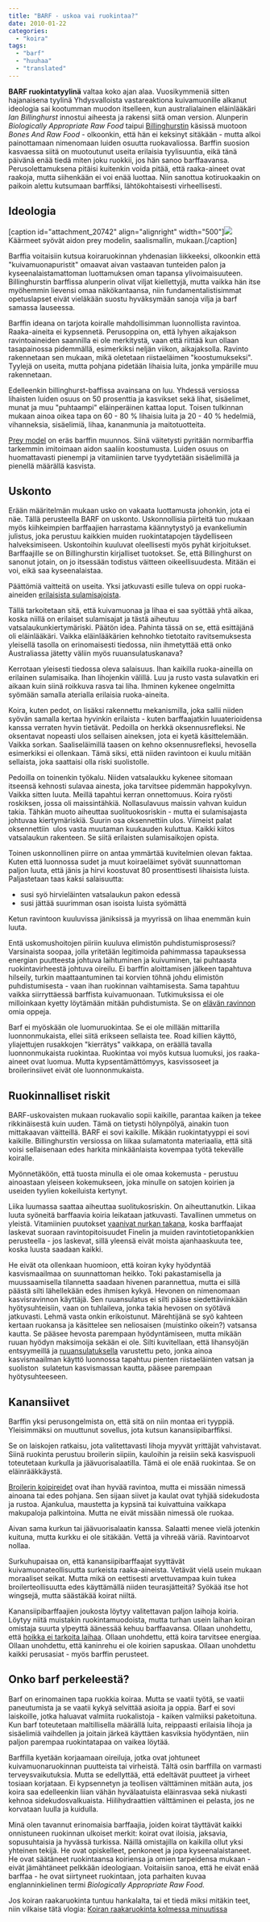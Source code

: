 ```yaml
---
title: "BARF - uskoa vai ruokintaa?"
date: 2010-01-22
categories: 
  - "koira"
tags: 
  - "barf"
  - "huuhaa"
  - "translated"
---
```


**BARF ruokintatyylinä** valtaa koko ajan alaa. Vuosikymmeniä sitten hajanaisena tyylinä Yhdysvalloista vastareaktiona kuivamuonille alkanut ideologia sai kootumman muodon itselleen, kun australialainen eläinlääkäri _Ian Billinghurst_ innostui aiheesta ja rakensi siitä oman version. Alunperin _Biologically Appropriate Raw Food_ taipui [Billinghurstin](https://www.katiska.eu/tieto/barf-ja-vastaavat/ian-billinghurst/) käsissä muotoon _Bones And Raw Food_ - olkoonkin, että hän ei keksinyt sitäkään - mutta alkoi painottamaan nimenomaan luiden osuutta ruokavaliossa. Barffin suosion kasvaessa siitä on muotoutunut useita erilaisia tyylisuuntia, eikä tänä päivänä enää tiedä miten joku ruokkii, jos hän sanoo barffaavansa. Perusolettamuksena pitäisi kuitenkin voida pitää, että raaka-aineet ovat raakoja, mutta siihenkään ei voi enää luottaa. Niin sanottua kotiruokaakin on paikoin alettu kutsumaan barffiksi, lähtökohtaisesti virheellisesti.  
<!--more-->

## Ideologia

\[caption id="attachment\_20742" align="alignright" width="500"\][![](images/prey_model.jpg)](https://www.katiska.eu/wp-content/uploads/2010/01/prey_model.jpg) Käärmeet syövät aidon prey modelin, saalismallin, mukaan.\[/caption\]

Barffia voitaisiin kutsua koiraruokinnan yhdenasian liikkeeksi, olkoonkin että "kuivamuonapuristit" omaavat aivan vastaavan tunteiden palon ja kyseenalaistamattoman luottamuksen oman tapansa ylivoimaisuuteen. Billinghurstin barffissa alunperin olivat viljat kiellettyjä, mutta vaikka hän itse myöhemmin lievensi omaa näkökantaansa, niin fundamentalistisimmat opetuslapset eivät vieläkään suostu hyväksymään sanoja vilja ja barf samassa lauseessa.

Barffin ideana on tarjota koiralle mahdollisimman luonnollista ravintoa. Raaka-aineita ei kypsennetä. Perusoppina on, että lyhyen aikajakson ravintoaineiden saannilla ei ole merkitystä, vaan että riittää kun ollaan tasapainossa pidemmällä, esimerkiksi neljän viikon, aikajaksolla. Ravinto rakennetaan sen mukaan, mikä oletetaan riistaeläimen "koostumukseksi". Tyylejä on useita, mutta pohjana pidetään lihaisia luita, jonka ympärille muu rakennetaan.

Edelleenkin billinghurst-baffissa avainsana on luu. Yhdessä versiossa lihaisten luiden osuus on 50 prosenttia ja kasvikset sekä lihat, sisäelimet, munat ja muu "puhtaampi" eläinperäinen kattaa loput. Toisen tulkinnan mukaan ainoa oikea tapa on 60 - 80 % lihaisia luita ja 20 - 40 % hedelmiä, vihanneksia, sisäelimiä, lihaa, kananmunia ja maitotuotteita.

[Prey model](https://www.katiska.eu/tieto/barf-ja-vastaavat/prey-model/) on eräs barffin muunnos. Siinä väitetysti pyritään normibarffia tarkemmin imitoimaan aidon saaliin koostumusta. Luiden osuus on huomattavasti pienempi ja vitamiinien tarve tyydytetään sisäelimillä ja pienellä määrällä kasvista.

## Uskonto

Erään määritelmän mukaan usko on vakaata luottamusta johonkin, jota ei näe. Tällä perusteella BARF on uskonto. Uskonnollisia piirteitä tuo mukaan myös kiihkeimpien barffaajien harrastama käännytystyö ja evankeliumin julistus, joka perustuu kaikkien muiden ruokintatapojen täydelliseen halveksimiseen. Uskontoihin kuuluvat oleellisesti myös pyhät kirjoitukset. Barffaajille se on Billinghurstin kirjalliset tuotokset. Se, että Billinghurst on sanonut jotain, on jo itsessään todistus väitteen oikeellisuudesta. Mitään ei voi, eikä saa kyseenalaistaa.

Päättömiä vaitteitä on useita. Yksi jatkuvasti esille tuleva on oppi ruoka-aineiden [erilaisista sulamisajoista](https://www.katiska.eu/tieto/barf-ja-vastaavat/eri-sulamisajat-ovat-murhaa/).

Tällä tarkoitetaan sitä, että kuivamuonaa ja lihaa ei saa syöttää yhtä aikaa, koska niillä on erilaiset sulamisajat ja tästä aiheutuu vatsalaukunkiertymäriski. Päätön idea. Pahinta tässä on se, että esittäjänä oli eläinlääkäri. Vaikka eläinlääkärien kehnohko tietotaito ravitsemuksesta yleisellä tasolla on erinomaisesti tiedossa, niin ihmetyttää että onko Australiassa jätetty väliin myös ruuansulatuskanava?

Kerrotaan yleisesti tiedossa oleva salaisuus. Ihan kaikilla ruoka-aineilla on erilainen sulamisaika. Ihan lihojenkin välillä. Luu ja rusto vasta sulavatkin eri aikaan kuin siinä roikkuva rasva tai liha. Ihminen kykenee ongelmitta syömään samalla aterialla erilaisia ruoka-aineita.

Koira, kuten pedot, on lisäksi rakennettu mekanismilla, joka sallii niiden syövän samalla kertaa hyvinkin erilaista - kuten barffaajatkin luuaterioidensa kanssa verraten hyvin tietävät. Pedoilla on herkkä oksennusrefleksi. Ne oksentavat nopeasti ulos sellaisen aineksen, jota ei kyetä käsittelemään. Vaikka sorkan. Saaliseläimillä taasen on kehno oksennusrefleksi, hevosella esimerkiksi ei ollenkaan. Tämä siksi, että niiden ravintoon ei kuulu mitään sellaista, joka saattaisi olla riski suolistolle.

Pedoilla on toinenkin työkalu. Niiden vatsalaukku kykenee sitomaan itseensä kehnosti sulavaa ainesta, joka tarvitsee pidemmän happokylvyn. Vaikka sitten luuta. Meillä tapahtui kerran onnettomuus. Koira ryösti roskiksen, jossa oli maissintähkiä. Nollasulavuus maissin vahvan kuidun takia. Tähkän muoto aiheuttaa suolituokosriskin - mutta ei sulamisajasta johtuvaa kiertymäriskiä. Suurin osa oksennettiin ulos. Viimeist palat oksennettiin  ulos vasta muutaman kuukauden kuluttua. Kaikki kiitos vatsalaukun rakenteen. Se siitä erilaisten sulamisaikojen opista.

Toinen uskonnollinen piirre on antaa ymmärtää kuvitelmien olevan faktaa. Kuten että luonnossa sudet ja muut koiraeläimet syövät suunnattoman paljon luuta, että jänis ja hirvi koostuvat 80 prosenttisesti lihaisista luista. Paljastetaan taas kaksi salaisuutta:

- susi syö hirvieläinten vatsalaukun pakon edessä
- susi jättää suurimman osan isoista luista syömättä

Ketun ravintoon kuuluvissa jäniksissä ja myyrissä on lihaa enemmän kuin luuta.

Entä uskomushoitojen piiriin kuuluva elimistön puhdistumisprosessi? Varsinaista soopaa, jolla yritetään legitimoida pahimmassa tapauksessa energian puutteesta johtuva laihtuminen ja kuivuminen, tai puhtaasta ruokintavirheestä johtuva oireilu. Ei barffin aloittamisen jälkeen tapahtuva hilseily, turkin maattaantuminen tai korvien töhnä johdu elimistön puhdistumisesta - vaan ihan ruokinnan vaihtamisesta. Sama tapahtuu vaikka siirryttäessä barffista kuivamuonaan. Tutkimuksissa ei ole milloinkaan kyetty löytämään mitään puhdistumista. Se on [elävän ravinnon](https://www.katiska.eu/tieto/koira-syominen-yleinen/koira-ja-elava-ravinto/) omia oppeja.

Barf ei myöskään ole luomuruokintaa. Se ei ole millään mittarilla luonnonmukaista, ellei siitä erikseen sellaista tee. Road killien käyttö, yliajettujen rusakkojen "kierrätys" vaikkapa, on eräällä tavalla luonnonmukaista ruokintaa. Ruokintaa voi myös kutsua luomuksi, jos raaka-aineet ovat luomua. Mutta kypsentämättömyys, kasvissoseet ja broilerinsiivet eivät ole luonnonmukaista.

## Ruokinnalliset riskit

BARF-uskovaisten mukaan ruokavalio sopii kaikille, parantaa kaiken ja tekee rikkinäisestä kuin uuden. Tämä on tietysti hölynpölyä, ainakin tuon mittakaavan väitteillä. BARF ei sovi kaikille. Mikään ruokintatyyppi ei sovi kaikille. Billinghurstin versiossa on liikaa sulamatonta materiaalia, että sitä voisi sellaisenaan edes harkita minkäänlaista kovempaa työtä tekevälle koiralle.

Myönnetäköön, että tuosta minulla ei ole omaa kokemusta - perustuu ainoastaan yleiseen kokemukseen, joka minulle on satojen koirien ja useiden tyylien kokeiluista kertynyt.

Liika luumassa saattaa aiheuttaa suolitukosriskin. On aiheuttanutkin. Liikaa luuta syöneitä barffaavia koiria leikataan jatkuvasti. Tavallinen ummetus on yleistä. Vitamiinien puutokset [vaanivat nurkan takana](https://www.katiska.eu/tieto/barf-ja-vastaavat/barf-tutkitusti/), koska barffaajat laskevat suoraan ravintopitoisuudet Finelin ja muiden ravintotietopankkien perusteella - jos laskevat, sillä yleensä eivät moista ajanhaaskuuta tee, koska luusta saadaan kaikki. 

He eivät ota ollenkaan huomioon, että koiran kyky hyödyntää kasvismaailmaa on suunnattoman heikko. Toki pakastamisella ja muussaamisella tilannetta saadaan hivenen parannettua, mutta ei sillä päästä silti lähellekään edes ihmisen kykyä. Hevonen on nimenomaan kasvisravinnon käyttäjä. Sen ruuansulatus ei silti pääse siedettäviinkään hyötysuhteisiin, vaan on tuhlaileva, jonka takia hevosen on syötävä jatkuvasti. Lehmä vasta onkin erikoistunut. Märehtijänä se syö kahteen kertaan ruokansa ja käsittelee sen neliosaisen (muistinko oikein?) vatsansa kautta. Se pääsee hevosta parempaan hyödyntämiseen, mutta mikään ruuan hyödyn maksimoija sekään ei ole. Silti kuvitellaan, että lihansyöjän entsyymeillä ja [ruuansulatuksella](https://www.katiska.eu/tieto/koira-sisaelimisto/ruuansulatus/) varustettu peto, jonka ainoa kasvismaailman käyttö luonnossa tapahtuu pienten riistaeläinten vatsan ja suoliston  sulatetun kasvismassan kautta, pääsee parempaan hyötysuhteeseen.

## Kanansiivet

Barffin yksi perusongelmista on, että sitä on niin montaa eri tyyppiä. Yleisimmäksi on muuttunut sovellus, jota kutsun kanansiipibarffiksi.

Se on laiskojen ratkaisu, jota valitettavasti lihoja myyvät yrittäjät vahvistavat. Siinä ruokinta perustuu broilerin siipiin, kauloihin ja reisiin sekä kasvispuoli toteutetaan kurkulla ja jäävuorisalaatilla. Tämä ei ole enää ruokintaa. Se on eläinrääkkäystä.

[Broilerin koipireidet](https://www.katiska.eu/tieto/koira-raakaruokinta-raaka-aineet/broileri/) ovat ihan hyvää ravintoa, mutta ei missään nimessä ainoana tai edes pohjana. Sen sijaan siivet ja kaulat ovat tyhjää sidekudosta ja rustoa. Ajankulua, maustetta ja kypsinä tai kuivattuina vaikkapa makupaloja palkintoina. Mutta ne eivät missään nimessä ole ruokaa.

Aivan sama kurkun tai jäävuorisalaatin kanssa. Salaatti menee vielä jotenkin kuituna, mutta kurkku ei ole sitäkään. Vettä ja vihreää väriä. Ravintoarvot nollaa.

Surkuhupaisaa on, että kanansiipibarffaajat syyttävät kuivamuonateollisuutta surkeista raaka-aineista. Vetävät vielä usein mukaan moraaliset seikat. Mutta mikä on eettisesti arvettuvampaa kuin tukea broilerteollisuutta edes käyttämällä niiden teurasjätteitä? Syökää itse hot wingsejä, mutta säästäkää koirat niiltä.

Kanansiipibarffaajien joukosta löytyy valitettavan paljon laihoja koiria. Löytyy niitä muistakin ruokintamuodoista, mutta turhan usein laihan koiran omistaja suurta ylpeyttä äänessää kehuu barffaavansa. Ollaan unohdettu, että [hoikka ei tarkoita laihaa](https://www.katiska.eu/tieto/podcastit-vlog/laiha-koira-ei-ole-hoikka/). Ollaan unohdettu, että koira tarvitsee energiaa. Ollaan unohdettu, että kaninrehu ei ole koirien sapuskaa. Ollaan unohdettu kaikki perusasiat - myös barffin perusteet.

## Onko barf perkeleestä?

Barf on erinomainen tapa ruokkia koiraa. Mutta se vaatii työtä, se vaatii paneutumista ja se vaatii kykyä selvittää asioita ja oppia. Barf ei sovi laiskoille, jotka haluavat valmiita ruokalistoja - kaiken valmiiksi paketoituna. Kun barf toteutetaan maltillisella määrällä luita, reippaasti erilaisia lihoja ja sisäelimiä vaihdellen ja joitain järkeä käyttäen kasviksia hyödyntäen, niin paljon parempaa ruokintatapaa on vaikea löytää.

Barffilla kyetään korjaamaan oireiluja, jotka ovat johtuneet kuivamuonaruokinnan puutteista tai virheistä. Tältä osin barffilla on varmasti terveysvaikutuksia. Mutta se edellyttää, että edeltävät puutteet ja virheet tosiaan korjataan. Ei kypsennetyn ja teollisen välttäminen mitään auta, jos koira saa edelleenkin liian vähän hyvälaatuista eläinrasvaa sekä niukasti kehnoa sidekudosvalkuaista. Hiilihydraattien välttäminen ei pelasta, jos ne korvataan luulla ja kuidulla.

Minä olen tavannut erinomaisia barffaajia, joiden koirat täyttävät kaikki onnistuneen ruokinnan ulkoiset merkit: koirat ovat iloisia, jaksavia, sopusuhtaisia ja hyvässä turkissa. Näillä omistajilla on kaikilla ollut yksi yhteinen tekijä. He ovat opiskelleet, penkoneet ja jopa kyseenalaistaneet. He ovat säätäneet ruokintaansa koiriensa ja omien tarpeidensa mukaan - eivät jämähtäneet pelkkään ideologiaan. Voitaisiin sanoa, että he eivät enää barffaa - he ovat siirtyneet ruokintaan, jota parhaiten kuvaa englanninkielinen termi _Biologically Appropriate Raw Food._

Jos koiran raakaruokinta tuntuu hankalalta, tai et tiedä miksi mitäkin teet, niin vilkaise tätä vlogia: [Koiran raakaruokinta kolmessa minuutissa](https://www.katiska.eu/tieto/podcastit-vlog/63-kolmen-minuutin-raaka/)
